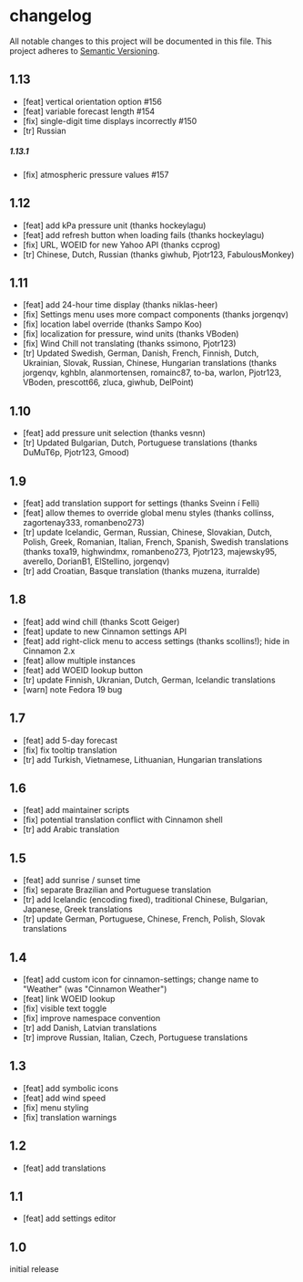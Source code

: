 changelog
=========

All notable changes to this project will be documented in this file.
This project adheres to [Semantic Versioning](http://semver.org/).

## 1.13

- [feat] vertical orientation option #156
- [feat] variable forecast length #154
- [fix] single-digit time displays incorrectly #150
- [tr] Russian

##### 1.13.1

- [fix] atmospheric pressure values #157


## 1.12

- [feat] add kPa pressure unit (thanks hockeylagu)
- [feat] add refresh button when loading fails (thanks hockeylagu)
- [fix] URL, WOEID for new Yahoo API (thanks ccprog)
- [tr] Chinese, Dutch, Russian (thanks giwhub, Pjotr123, FabulousMonkey)

## 1.11

- [feat] add 24-hour time display (thanks niklas-heer)
- [fix] Settings menu uses more compact components (thanks jorgenqv)
- [fix] location label override (thanks Sampo Koo)
- [fix] localization for pressure, wind units (thanks VBoden)
- [fix] Wind Chill not translating (thanks ssimono, Pjotr123)
- [tr] Updated Swedish, German, Danish, French, Finnish, Dutch, Ukrainian, Slovak, Russian, Chinese, Hungarian translations (thanks jorgenqv, kghbln, alanmortensen, romainc87, to-ba, warlon, Pjotr123, VBoden, prescott66, zluca, giwhub, DelPoint)

## 1.10

- [feat] add pressure unit selection (thanks vesnn)
- [tr] Updated Bulgarian, Dutch, Portuguese translations (thanks DuMuT6p, Pjotr123, Gmood)

## 1.9

- [feat] add translation support for settings (thanks Sveinn í Felli)
- [feat] allow themes to override global menu styles (thanks collinss, zagortenay333, romanbeno273)
- [tr] update Icelandic, German, Russian, Chinese, Slovakian, Dutch, Polish, Greek, Romanian, Italian, French, Spanish, Swedish translations (thanks toxa19, highwindmx, romanbeno273, Pjotr123, majewsky95, averello, DorianB1, ElStellino, jorgenqv)
- [tr] add Croatian, Basque translation (thanks muzena, iturralde)

## 1.8

- [feat] add wind chill (thanks Scott Geiger)
- [feat] update to new Cinnamon settings API
- [feat] add right-click menu to access settings (thanks scollins!); hide in Cinnamon 2.x
- [feat] allow multiple instances
- [feat] add WOEID lookup button
- [tr] update Finnish, Ukranian, Dutch, German, Icelandic translations
- [warn] note Fedora 19 bug

## 1.7

- [feat] add 5-day forecast
- [fix] fix tooltip translation
- [tr] add Turkish, Vietnamese, Lithuanian, Hungarian translations

## 1.6

- [feat] add maintainer scripts
- [fix] potential translation conflict with Cinnamon shell
- [tr] add Arabic translation

## 1.5

- [feat] add sunrise / sunset time
- [fix] separate Brazilian and Portuguese translation
- [tr] add Icelandic (encoding fixed), traditional Chinese, Bulgarian, Japanese, Greek translations
- [tr] update German, Portuguese, Chinese, French, Polish, Slovak translations

## 1.4

- [feat] add custom icon for cinnamon-settings; change name to "Weather" (was "Cinnamon Weather")
- [feat] link WOEID lookup
- [fix] visible text toggle
- [fix] improve namespace convention
- [tr] add Danish, Latvian translations
- [tr] improve Russian, Italian, Czech, Portuguese translations

## 1.3

- [feat] add symbolic icons
- [feat] add wind speed
- [fix] menu styling
- [fix] translation warnings

## 1.2

- [feat] add translations

## 1.1

- [feat] add settings editor

## 1.0

initial release
